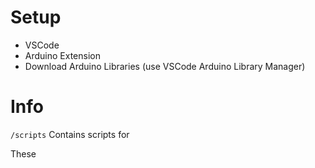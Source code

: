 

# Setup
- VSCode
- Arduino Extension
- Download Arduino Libraries (use VSCode Arduino Library Manager)


# Info
`/scripts`
Contains scripts for

These 


